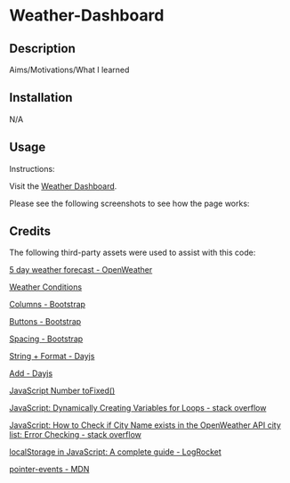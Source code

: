 # Weather-Dashboard

## Description

Aims/Motivations/What I learned

## Installation

N/A

## Usage

Instructions:

Visit the [Weather Dashboard](https://elenimg.github.io/Weather-Dashboard/).





Please see the following screenshots to see how the page works:



## Credits

The following third-party assets were used to assist with this code:

[5 day weather forecast - OpenWeather](https://openweathermap.org/forecast5)

[Weather Conditions](https://openweathermap.org/weather-conditions)

[Columns - Bootstrap](https://getbootstrap.com/docs/5.3/layout/columns/)

[Buttons - Bootstrap](https://getbootstrap.com/docs/5.3/components/buttons/)

[Spacing - Bootstrap](https://getbootstrap.com/docs/4.0/utilities/spacing/)

[String + Format - Dayjs](https://day.js.org/docs/en/parse/string-format)

[Add - Dayjs](https://day.js.org/docs/en/manipulate/add)

[JavaScript Number toFixed()](https://www.w3schools.com/jsref/jsref_tofixed.asp)

[JavaScript: Dynamically Creating Variables for Loops - stack overflow](https://stackoverflow.com/questions/6645067/javascript-dynamically-creating-variables-for-loops)

[JavaScript: How to Check if City Name exists in the OpenWeather API city list: Error Checking - stack overflow](https://stackoverflow.com/questions/63353240/javascript-how-to-check-if-city-name-exists-in-the-openweather-api-city-list-e)

[localStorage in JavaScript: A complete guide - LogRocket](https://blog.logrocket.com/localstorage-javascript-complete-guide/)

[pointer-events - MDN](https://developer.mozilla.org/en-US/docs/Web/CSS/pointer-events)